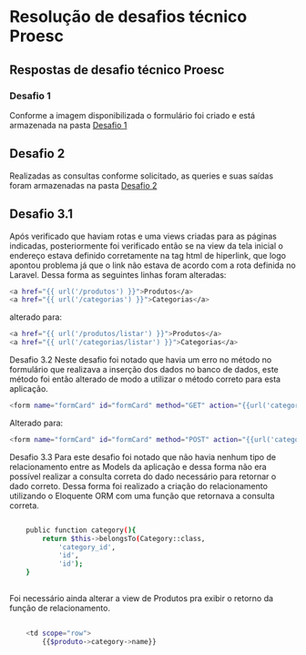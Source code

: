 # Resolução de desafios técnico Proesc

## Respostas de desafio técnico Proesc

 ### Desafio 1

Conforme a imagem disponibilizada o formulário foi criado e está armazenada na pasta [Desafio 1](./desafio1/resolucao_desafio1)

 ## Desafio 2
Realizadas as consultas conforme solicitado, as queries e suas saídas foram armazenadas na pasta [Desafio 2](./desafio2/resoluca_desafio2)


## Desafio 3.1
Após verificado que haviam rotas e uma views criadas para as páginas indicadas, posteriormente foi verificado então se na view da tela inicial
o endereço estava definido corretamente na tag html de hiperlink, que logo apontou problema já que o link não estava de acordo com a rota definida
no Laravel. Dessa forma as seguintes linhas foram alteradas:


```bash
<a href="{{ url('/produtos') }}">Produtos</a>
<a href="{{ url('/categorias') }}">Categorias</a>
```
 
alterado para:

```bash
<a href="{{ url('/produtos/listar') }}">Produtos</a>
<a href="{{ url('/categorias/listar') }}">Categorias</a>
```

Desafio 3.2
Neste desafio foi notado que havia um erro no método no formulário que realizava a inserção dos dados no banco de dados, este método foi então alterado de modo a utilizar o método correto para esta aplicação. 

```bash
<form name="formCard" id="formCard" method="GET" action="{{url('categorias/listar')}}">
```


Alterado para: 

```bash
<form name="formCard" id="formCard" method="POST" action="{{url('categorias/listar')}}">
```


Desafio 3.3
Para este desafio foi notado que não havia nenhum tipo de relacionamento entre as Models da aplicação e dessa forma não era possível realizar a consulta correta do dado necessário para retornar o dado correto. Dessa forma foi realizado a criação do relacionamento utilizando o Eloquente ORM com uma função que retornava a consulta correta.

```bash

    public function category(){
        return $this->belongsTo(Category::class,
            'category_id',
            'id',
            'id');
    }
    
```
Foi necessário ainda alterar a view de Produtos pra exibir o retorno da função de relacionamento.

```bash    
    
    <td scope="row">
        {{$produto->category->name}}

```
